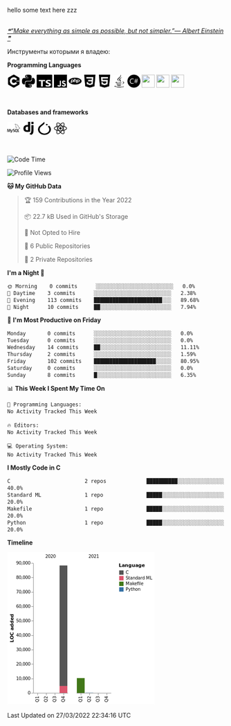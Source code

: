 hello some text here zzz
<br />
<br />
<a href='https://github.com/marketplace/actions/quote-readme'>
<!--STARTS_HERE_QUOTE_README-->
<i>❝“Make everything as simple as possible, but not simpler.”— Albert Einstein   ❞</i>
<!--ENDS_HERE_QUOTE_README-->
</a>

Инструменты которыми я владею: 

**Programming Languages**

 <div>
    <img src="https://github.com/SHARKKK7/SHARKKK7/blob/main/src/cplusplus.svg" width="30" height="30"/>
    <img src="https://github.com/SHARKKK7/SHARKKK7/blob/main/src/python.svg" width="30" height="30"/>
    <img src="https://github.com/SHARKKK7/SHARKKK7/blob/main/src/typescript.svg" width="36" height="30"/>
    <img src="https://github.com/SHARKKK7/SHARKKK7/blob/main/src/javascript.svg" width="30" height="30"/>
    <img src="https://github.com/SHARKKK7/SHARKKK7/blob/main/src/php.svg" width="30" height="30"/>
    <img src="https://github.com/SHARKKK7/SHARKKK7/blob/main/src/css3.svg" width="30" height="30"/>
    <img src="https://github.com/SHARKKK7/SHARKKK7/blob/main/src/html5.svg" width="30" height="30"/>
    <img src="https://github.com/SHARKKK7/SHARKKK7/blob/main/src/java.svg" width="30" height="30"/>
    <img src="https://github.com/SHARKKK7/SHARKKK7/blob/main/src/csharp.svg" width="30" height="30"/>
    <img src="" width="30" height="30"/>
    <img src="" width="30" height="30"/>
    <img src="" width="30" height="30"/>
    
</div>
<p>&nbsp;</p>

**Databases and frameworks**

<div>
    <img src="https://github.com/SHARKKK7/SHARKKK7/blob/main/src/mysql.svg" width="30" height="30"/>
    <img src="https://github.com/SHARKKK7/SHARKKK7/blob/main/src/django.svg" width="30" height="30"/>
    <img src="https://github.com/SHARKKK7/SHARKKK7/blob/main/src/pytorch.svg" width="36" height="30"/>
    <img src="https://github.com/SHARKKK7/SHARKKK7/blob/main/src/react.svg" width="30" height="30"/>
    
</div>
<p>&nbsp;</p>

<!--START_SECTION:waka-->
![Code Time](http://img.shields.io/badge/Code%20Time-3%20mins-blue)

![Profile Views](http://img.shields.io/badge/Profile%20Views-803-blue)

**🐱 My GitHub Data** 

> 🏆 159 Contributions in the Year 2022
 > 
> 📦 22.7 kB Used in GitHub's Storage 
 > 
> 🚫 Not Opted to Hire
 > 
> 📜 6 Public Repositories 
 > 
> 🔑 2 Private Repositories  
 > 
**I'm a Night 🦉** 

```text
🌞 Morning    0 commits      ░░░░░░░░░░░░░░░░░░░░░░░░░   0.0% 
🌆 Daytime    3 commits      ░░░░░░░░░░░░░░░░░░░░░░░░░   2.38% 
🌃 Evening    113 commits    ██████████████████████░░░   89.68% 
🌙 Night      10 commits     ██░░░░░░░░░░░░░░░░░░░░░░░   7.94%

```
📅 **I'm Most Productive on Friday** 

```text
Monday       0 commits      ░░░░░░░░░░░░░░░░░░░░░░░░░   0.0% 
Tuesday      0 commits      ░░░░░░░░░░░░░░░░░░░░░░░░░   0.0% 
Wednesday    14 commits     ██░░░░░░░░░░░░░░░░░░░░░░░   11.11% 
Thursday     2 commits      ░░░░░░░░░░░░░░░░░░░░░░░░░   1.59% 
Friday       102 commits    ████████████████████░░░░░   80.95% 
Saturday     0 commits      ░░░░░░░░░░░░░░░░░░░░░░░░░   0.0% 
Sunday       8 commits      █░░░░░░░░░░░░░░░░░░░░░░░░   6.35%

```


📊 **This Week I Spent My Time On** 

```text
💬 Programming Languages: 
No Activity Tracked This Week

🔥 Editors: 
No Activity Tracked This Week

💻 Operating System: 
No Activity Tracked This Week

```

**I Mostly Code in C** 

```text
C                        2 repos             ██████████░░░░░░░░░░░░░░░   40.0% 
Standard ML              1 repo              █████░░░░░░░░░░░░░░░░░░░░   20.0% 
Makefile                 1 repo              █████░░░░░░░░░░░░░░░░░░░░   20.0% 
Python                   1 repo              █████░░░░░░░░░░░░░░░░░░░░   20.0%

```


**Timeline**

![Chart not found](https://raw.githubusercontent.com/SHARKKK7/SHARKKK7/main/charts/bar_graph.png) 


 Last Updated on 27/03/2022 22:34:16 UTC
<!--END_SECTION:waka-->
